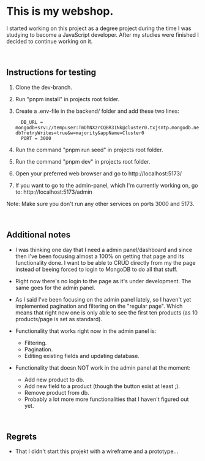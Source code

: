 # This is my webshop.

I started working on this project as a degree project during the time I was studying to become a JavaScript developer. After my studies were finished I decided to continue working on it.

<br>

## Instructions for testing

1. Clone the dev-branch.

2. Run "pnpm install" in projects root folder.
   
3. Create a .env-file in the backend/ folder and add these two lines:

         DB_URL = mongodb+srv://tempuser:TmDhNXzrCQBR31Nk@cluster0.txjsntp.mongodb.net/webshop-db?retryWrites=true&w=majority&appName=Cluster0
         PORT = 3000

4. Run the command "pnpm run seed" in projects root folder.

5. Run the command "pnpm dev" in projects root folder.

6. Open your preferred web browser and go to http://localhost:5173/

7. If you want to go to the admin-panel, which I'm currently working on, go to: http://localhost:5173/admin

Note: Make sure you don't run any other services on ports 3000 and 5173.

<br>

## Additional notes

* I was thinking one day that I need a admin panel/dashboard and since then I've been focusing almost a 100% on getting that page and its functionality done. I want to
  be able to CRUD directly from my the page instead of beeing forced to login to MongoDB to do all that stuff.

* Right now there's no login to the page as it's under development. The same goes for the admin panel.

* As I said I've been focusing on the admin panel lately, so I haven't yet implemented pagination and filtering on the "regular page". Which means
  that right now one is only able to see the first ten products (as 10 products/page is set as standard).

* Functionality that works right now in the admin panel is:
  - Filtering.
  - Pagination.
  - Editing existing fields and updating database.
 
* Functionality that doesn NOT work in the admin panel at the moment:
  - Add new product to db.
  - Add new field to a product (though the button exist at least ;).
  - Remove product from db.
  - Probably a lot more more functionalities that I haven't figured out yet.

<br>

## Regrets

* That I didn't start this projekt with a wireframe and a prototype...
